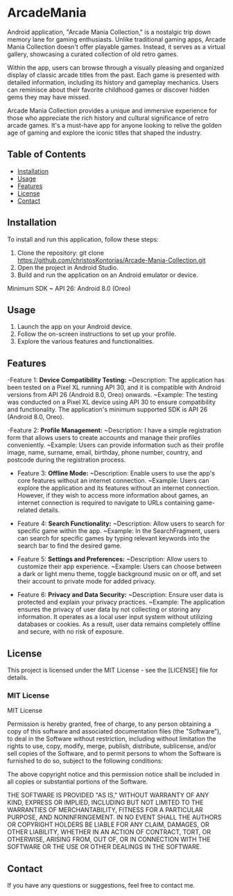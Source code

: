 # ArcadeMania

Android application, "Arcade Mania Collection," is a nostalgic trip down memory lane for gaming enthusiasts. Unlike traditional gaming apps, Arcade Mania Collection doesn't offer playable games. Instead, it serves as a virtual gallery, showcasing a curated collection of old retro games.

Within the app, users can browse through a visually pleasing and organized display of classic arcade titles from the past. Each game is presented with detailed information, including its history and gameplay mechanics. Users can reminisce about their favorite childhood games or discover hidden gems they may have missed.

Arcade Mania Collection provides a unique and immersive experience for those who appreciate the rich history and cultural significance of retro arcade games. It's a must-have app for anyone looking to relive the golden age of gaming and explore the iconic titles that shaped the industry.

## Table of Contents

- [Installation](#installation)
- [Usage](#usage)
- [Features](#features)
- [License](#license)
- [Contact](#contact)

## Installation

To install and run this application, follow these steps:

1. Clone the repository: git clone https://github.com/christosKontorias/Arcade-Mania-Collection.git
2. Open the project in Android Studio.
3. Build and run the application on an Android emulator or device.

Minimum SDK ~ API 26: Android 8.0 (Oreo)

## Usage

1. Launch the app on your Android device.
2. Follow the on-screen instructions to set up your profile.
3. Explore the various features and functionalities.

## Features

-Feature 1: **Device Compatibility Testing:**
  ~Description: The application has been tested on a Pixel XL running API 30, and it is compatible with Android versions from API 26 (Android 8.0, Oreo) onwards.
  ~Example: The testing was conducted on a Pixel XL device using API 30 to ensure compatibility and functionality. The application's minimum supported SDK is API 26 (Android 8.0, Oreo).

-Feature 2: **Profile Management:**
  ~Description: I have a simple registration form that allows users to create accounts and manage their profiles conveniently.
  ~Example: Users can provide information such as their profile image, name, surname, email, birthday, phone number, country, and postcode during the registration process.
  
- Feature 3: **Offline Mode:**
   ~Description: Enable users to use the app's core features without an internet connection.
   ~Example: Users can explore the application and its features without an internet connection. However, if they wish to access more information about games, an internet connection is required to navigate to URLs containing game-related details.

- Feature 4: **Search Functionality:**
   ~Description: Allow users to search for specific game within the app.
   ~Example: In the SearchFragment, users can search for specific games by typing relevant keywords into the search bar to find the desired game.

- Feature 5: **Settings and Preferences:**
   ~Description: Allow users to customize their app experience.
   ~Example: Users can choose between a dark or light menu theme, toggle background music on or off, and set their account to private mode for added privacy.

- Feature 6: **Privacy and Data Security:**
   ~Description: Ensure user data is protected and explain your privacy practices.
   ~Example:  The application ensures the privacy of user data by not collecting or storing any information. It operates as a local user input system without utilizing databases or cookies. As a result, user data remains completely offline and secure, with no risk of exposure.

## License

This project is licensed under the MIT License - see the [LICENSE] file for details.

### MIT License

MIT License

Permission is hereby granted, free of charge, to any person obtaining a copy of this software and associated documentation files (the "Software"), to deal in the Software without restriction, including without limitation the rights to use, copy, modify, merge, publish, distribute, sublicense, and/or sell copies of the Software, and to permit persons to whom the Software is furnished to do so, subject to the following conditions:

The above copyright notice and this permission notice shall be included in all copies or substantial portions of the Software.

THE SOFTWARE IS PROVIDED "AS IS," WITHOUT WARRANTY OF ANY KIND, EXPRESS OR IMPLIED, INCLUDING BUT NOT LIMITED TO THE WARRANTIES OF MERCHANTABILITY, FITNESS FOR A PARTICULAR PURPOSE, AND NONINFRINGEMENT. IN NO EVENT SHALL THE AUTHORS OR COPYRIGHT HOLDERS BE LIABLE FOR ANY CLAIM, DAMAGES, OR OTHER LIABILITY, WHETHER IN AN ACTION OF CONTRACT, TORT, OR OTHERWISE, ARISING FROM, OUT OF, OR IN CONNECTION WITH THE SOFTWARE OR THE USE OR OTHER DEALINGS IN THE SOFTWARE.


## Contact

If you have any questions or suggestions, feel free to contact me.
